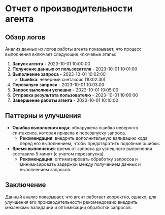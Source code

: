 # Отчет о производительности агента

## Обзор логов
Анализ данных из логов работы агента показывает, что процесс выполнения включает следующие ключевые этапы:

1. **Запуск агента** - 2023-10-01 10:00:00
2. **Получение данных от пользователя** - 2023-10-01 10:01:00
3. **Выполнение запроса** - 2023-10-01 10:02:00
   - **Ошибка**: неверный синтаксис (10:02:30)
4. **Перезапуск запроса** - 2023-10-01 10:03:00
5. **Запрос выполнен успешно** - 2023-10-01 10:05:00
6. **Отправка результата пользователю** - 2023-10-01 10:06:00
7. **Завершение работы агента** - 2023-10-01 10:10:00

## Паттерны и улучшения
- **Ошибка выполнения кода**: обнаружена ошибка неверного синтаксиса, которая привела к перезапуску запроса. 
  - **Рекомендация**: внедрить дополнительную валидацию кода перед его выполнением, чтобы предотвратить подобные ошибки.
- **Время выполнения**: время от запроса до успешного выполнения составило 5 минут (с учетом перезапуска).
  - **Рекомендация**: оптимизировать обработку запросов и минимизировать задержки между получением данных и выполнением запросов.

## Заключение
Данный анализ показывает, что агент работает корректно, однако, для улучшения его производительности рекомендовано внедрить механизмы валидации и оптимизации обработки запросов.